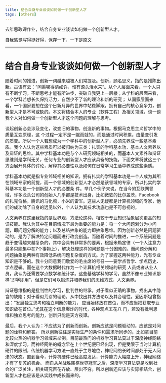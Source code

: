 ```yaml
---
title: 结合自身专业谈谈如何做一个创新型人才
tags: [others]
---
```


去年思政课作业，结合自身专业谈谈如何做一个创新型人才。

自我感觉写得挺好得，保存一下，一下是原文

---

# 结合自身专业谈谈如何做一个创新型人才

随着时间的推进，创新一词越来越被人们常提及。创新，顾名思义，指的是推陈出新。古语有云：“问渠哪得清如许，惟有源头活水来”。从个人层面来看，一个人只有不断学习，不断思考才能有所进步，突破自我更上一层楼；从学科的层面来看，一个学科若想长久保持活力，自然少不了新的理论和新的研究； 从国家层面来看，一个国家要想在这个日新月异的世界中站稳脚跟，拥有自己的核心竞争力，创新型人才是不可或缺的。本文将结合本人的专业（软件工程）及相关领域，谈一谈我个人对如何做一个创新型人才这个问题的理解与思考。 

谈起创新必会涉及变化，改变旧的事物，创造新的事物。根据马克思主义哲学中的质量互变原理，这 个过程一定不是一蹴而就的，而是通过时间积累，由量变引发的质变。所以一个人若想成为一个学科中的创新型人才，必须先养成一些基本素质。我个人认为这些素质可以被归纳为三类：扎实的学科基本功、基本人文素养以及辩证的思维。其中学科基本功是与个人研究领域相关的，而基本人文素养和辩证 思维则是学科无关，任何专业的创新型人才应该具备的技能。下面文章将就这三个方面展开具体的讨论，解释其必要性以及如何在日常学习生活中养成这些素质。 

学科基本功就是指专业邻域相关的知识，拥有扎实的学科基本功是一个人成为其所在领域专家的前提，而一个领域的创新型人才必然是该领域的专家，所以扎实的学科基本功是一个创新型人才的必要条 件。举几个例子来说，在当今的互联网领域，许多龙头公司的创始人几乎都是技术出身，比如微软的比尔盖茨，Facebook的扎克伯格，腾讯的马化腾，小米的雷军。这些人无疑都是计算机领域的专家，他们的成功除了自身的远见以外，个人认为其技术功底也是不可忽视的。 

人文素养在这里我指的是世界观、方法论这种，相较于专业知识抽象层次更高的知识技能。我认为其中在目前情况下最为重要的能力是：将一个大问题划分为小问题，即问题分解的能力；以及总结抽象的能力即抽象思维。因为创新必然是问题驱动的，是为了解决特定问题而进行改变创造。而随着时间的推进，一个系统问题是趋于变得越来越复杂的，其中会具有非常多的要素，根据米勒定律（一个人注意力 最多只能集中在7个事物上），解决处理这样的问题是十分困难的。而问题分解和问题抽象是两种有效降低系统问题复杂度的方式。为了掌握这两种能力，光有专业知识是不够的。我十分同意我们敬爱的毛主席的号召——要学点哲学、学点历史、学点逻辑。而在这个大数据时代作为一个计算机相关领域的研究 人员或者从业人员，我认为还需要学点数学和统计学。这些基础学科的学习，虽然不像专业知识那样“即学即用”，但是它们可以锻炼并培养我们的思维方式、人文素养。 

辩证思维指的是批判性的学习，批判性的继承。对于看似正确的事物，找出其中隐含的缺陷；对于看似荒谬的理论，从中找出其方法论以及其合理性。爱因斯坦曾指出：“发展独立思考和独立判断的能力， 应当始终放在首位，而不应当把获取专业知识放在首位。”尤其在这个信息爆炸的时代，各种观点五花八 门，若没有批判思维和独立思考的能力，创新只能是天方夜谭。 

最后，我个人认为：不应该为了创新而创新。创新应该是问题驱动的，应该是对问题的诠释和解答。 所以创新往往是实际生产的条件和需求所同步的，比如拿目前比较火热的机器学习领域来举例。目前最热门的机器学习算法莫过于深度神经网络和深度学习，而神经网络的概念早在上个世纪便已经出现，但是受限于当时计算机硬件的限制，传统机器学习方法一直处于主导地位，神经网络长时间都处于无人问津的状态。直到当今，计算机硬件已经高度发达，计算能力大幅度上升，神经网络才有了复苏的机会。 而自从AI战胜围棋世界冠军之后，深度学习算法更是收到社会的广泛关注，相关研究百花齐放、层出不穷。所以创新还应该与实际相结合，创新型人才也应该是从实践中成长而来的。